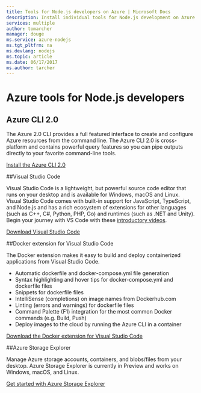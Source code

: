 ```yaml
---
title: Tools for Node.js developers on Azure | Microsoft Docs
description: Install individual tools for Node.js development on Azure
services: multiple
author: tomarcher
manager: douge
ms.service: azure-nodejs
ms.tgt_pltfrm: na
ms.devlang: nodejs
ms.topic: article
ms.date: 06/17/2017
ms.author: tarcher
---
```


# Azure tools for Node.js developers

## Azure CLI 2.0
The Azure 2.0 CLI provides a full featured interface to create and configure Azure resources from the command line. The Azure CLI 2.0 is cross-platform and contains powerful query features so you can pipe outputs directly to your favorite command-line tools.

[Install the Azure CLI 2.0](https://docs.microsoft.com/cli/azure/install-az-cli2)

##Visual Studio Code

Visual Studio Code is a lightweight, but powerful source code editor that runs on your desktop and is available for Windows, macOS and Linux. Visual Studio Code comes with built-in support for JavaScript, TypeScript, and Node.js and has a rich ecosystem of extensions for other languages (such as C++, C#, Python, PHP, Go) and runtimes (such as .NET and Unity). Begin your journey with VS Code with these [introductory videos](https://code.visualstudio.com/docs/introvideos/overview).

[Download Visual Studio Code](https://code.visualstudio.com/download)

##Docker extension for Visual Studio Code

The Docker extension makes it easy to build and deploy containerized applications from Visual Studio Code.
- Automatic dockerfile and docker-compose.yml file generation
- Syntax highlighting and hover tips for docker-compose.yml and dockerfile files
- Snippets for dockerfile files
- IntelliSense (completions) on image names from Dockerhub.com
- Linting (errors and warnings) for dockerfile files
- Command Palette (F1) integration for the most common Docker commands (e.g. Build, Push)
- Deploy images to the cloud by running the Azure CLI in a container

[Download the Docker extension for Visual Studio Code](https://marketplace.visualstudio.com/items?itemName=PeterJausovec.vscode-docker)

##Azure Storage Explorer

Manage Azure storage accounts, containers, and blobs/files from your desktop. Azure Storage Explorer is currently in Preview and works on Windows, macOS, and Linux.

[Get started with Azure Storage Explorer](http://docs.microsoft.com/azure/vs-azure-tools-storage-manage-with-storage-explorer)
